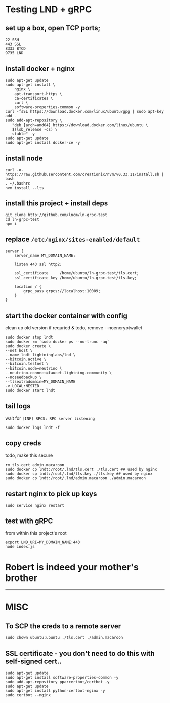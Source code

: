 # Testing LND + gRPC

## set up a box, open TCP ports;
```
22 SSH
443 SSL
8333 BTCD
9735 LND
```

## install docker + nginx
```
sudo apt-get update
sudo apt-get install \
    nginx \
    apt-transport-https \
    ca-certificates \
    curl \
    software-properties-common -y
curl -fsSL https://download.docker.com/linux/ubuntu/gpg | sudo apt-key add -
sudo add-apt-repository \
   "deb [arch=amd64] https://download.docker.com/linux/ubuntu \
   $(lsb_release -cs) \
   stable" -y
sudo apt-get update
sudo apt-get install docker-ce -y
```

## install node
```
curl -o- https://raw.githubusercontent.com/creationix/nvm/v0.33.11/install.sh | bash
. ~/.bashrc
nvm install --lts
```

## install this project + install deps
```
git clone http://github.com/lncm/ln-grpc-test
cd ln-grpc-test
npm i
```

## replace `/etc/nginx/sites-enabled/default`
```
server {
    server_name MY_DOMAIN_NAME;

    listen 443 ssl http2;

    ssl_certificate     /home/ubuntu/ln-grpc-test/tls.cert;
    ssl_certificate_key /home/ubuntu/ln-grpc-test/tls.key;

    location / {
        grpc_pass grpcs://localhost:10009;
    }
}
```

## start the docker container with config
clean up old version if requried & todo, remove --noencryptwallet
```
sudo docker stop lndt
sudo docker rm `sudo docker ps --no-trunc -aq`
sudo docker create \
--net host \
--name lndt lightninglabs/lnd \
--bitcoin.active \
--bitcoin.testnet \
--bitcoin.node=neutrino \
--neutrino.connect=faucet.lightning.community \
--noseedbackup \
--tlsextradomain=MY_DOMAIN_NAME
-v LOCAL:NESTED
sudo docker start lndt
```

## tail logs
wait for `[INF] RPCS: RPC server listening`
```
sudo docker logs lndt -f
```

## copy creds
todo, make this secure
```
rm tls.cert admin.macaroon
sudo docker cp lndt:/root/.lnd/tls.cert ./tls.cert ## used by nginx
sudo docker cp lndt:/root/.lnd/tls.key ./tls.key ## used by nginx
sudo docker cp lndt:/root/.lnd/admin.macaroon ./admin.macaroon
```

## restart nginx to pick up keys
```
sudo service nginx restart
```

## test with gRPC
from within this project's root
``` 
export LND_URI=MY_DOMAIN_NAME:443
node index.js
```
# Robert is indeed your mother's brother

---

# MISC

## To SCP the creds to a remote server
```
sudo chown ubuntu:ubuntu ./tls.cert ./admin.macaroon 
```

## SSL certificate - you don't need to do this with self-signed cert..
```
sudo apt-get update
sudo apt-get install software-properties-common -y
sudo add-apt-repository ppa:certbot/certbot -y
sudo apt-get update
sudo apt-get install python-certbot-nginx -y
sudo certbot --nginx
```

